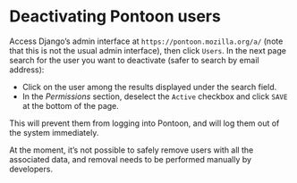 # Deactivating Pontoon users

Access Django’s admin interface at `https://pontoon.mozilla.org/a/` (note that this is not the usual admin interface), then click `Users`. In the next page search for the user you want to deactivate (safer to search by email address):

* Click on the user among the results displayed under the search field.
* In the *Permissions* section, deselect the `Active` checkbox and click `SAVE` at the bottom of the page.

This will prevent them from logging into Pontoon, and will log them out of the system immediately.

At the moment, it’s not possible to safely remove users with all the associated data, and removal needs to be performed manually by developers.
